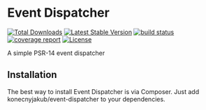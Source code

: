 Event Dispatcher
================

[![Total Downloads](https://poser.pugx.org/konecnyjakub/event-dispatcher/downloads)](https://packagist.org/packages/konecnyjakub/event-dispatcher) [![Latest Stable Version](https://poser.pugx.org/konecnyjakub/event-dispatcher/v/stable)](https://gitlab.com/konecnyjakub/event-dispatcher/-/releases) [![build status](https://gitlab.com/konecnyjakub/event-dispatcher/badges/master/pipeline.svg?ignore_skipped=true)](https://gitlab.com/konecnyjakub/event-dispatcher/-/commits/master) [![coverage report](https://gitlab.com/konecnyjakub/event-dispatcher/badges/master/coverage.svg)](https://gitlab.com/konecnyjakub/event-dispatcher/-/commits/master) [![License](https://poser.pugx.org/konecnyjakub/event-dispatcher/license)](https://gitlab.com/konecnyjakub/event-dispatcher/-/blob/master/LICENSE.md)

A simple PSR-14 event dispatcher

Installation
------------

The best way to install Event Dispatcher is via Composer. Just add konecnyjakub/event-dispatcher to your dependencies.
